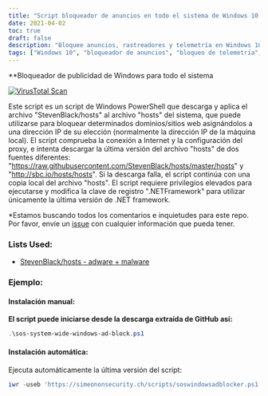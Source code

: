 ```yaml
---
title: "Script bloqueador de anuncios en todo el sistema de Windows 10 para una mejor privacidad y seguridad"
date: 2021-04-02
toc: true
draft: false
description: "Bloquee anuncios, rastreadores y telemetría en Windows 10 con este potente script de PowerShell que utiliza el archivo hosts y el Firewall de Windows para bloquear anuncios en todo el sistema."
tags: ["Windows 10", "bloqueador de anuncios", "bloqueo de telemetría", "Script PowerShell", "bloqueo de anuncios en todo el sistema", "privacidad", "seguridad", "EasyList", "Privacidad fácil", "Lista de filtros NoCoin", "Filtro DNS AdGuard", "Listas de YoYos", "Servidores de malware de seguimiento de anuncios de Peter Lowe", "Cortafuegos de Windows", "listas de dominios", "bloquear los rastreadores de Windows", "rastreadores de bloques", "bloquear anuncios", "seguimiento en bloque"]
---
```


**Bloqueador de publicidad de Windows para todo el sistema

[![VirusTotal Scan](https://github.com/simeononsecurity/System-Wide-Windows-Ad-Blocker/actions/workflows/virustotal.yml/badge.svg)](https://github.com/simeononsecurity/System-Wide-Windows-Ad-Blocker/actions/workflows/virustotal.yml)

Este script es un script de Windows PowerShell que descarga y aplica el archivo "StevenBlack/hosts" al archivo "hosts" del sistema, que puede utilizarse para bloquear determinados dominios/sitios web asignándolos a una dirección IP de su elección (normalmente la dirección IP de la máquina local). El script comprueba la conexión a Internet y la configuración del proxy, e intenta descargar la última versión del archivo "hosts" de dos fuentes diferentes: "https://raw.githubusercontent.com/StevenBlack/hosts/master/hosts" y "http://sbc.io/hosts/hosts". Si la descarga falla, el script continúa con una copia local del archivo "hosts". El script requiere privilegios elevados para ejecutarse y modifica la clave de registro ".NETFramework" para utilizar únicamente la última versión de .NET framework.

*Estamos buscando todos los comentarios e inquietudes para este repo. Por favor, envíe un [issue](https://github.com/simeononsecurity/System-Wide-Windows-Ad-Blocker/issues) con cualquier información que pueda tener.

### Lists Used:
- [StevenBlack/hosts - adware + malware](https://github.com/StevenBlack/hosts)

### Ejemplo:
#### Instalación manual:
**El script puede iniciarse desde la descarga extraída de GitHub así:**
```powershell
.\sos-system-wide-windows-ad-block.ps1
```
#### Instalación automática:
Ejecuta automáticamente la última versión del script:
```powershell
iwr -useb 'https://simeononsecurity.ch/scripts/soswindowsadblocker.ps1' | iex
```

